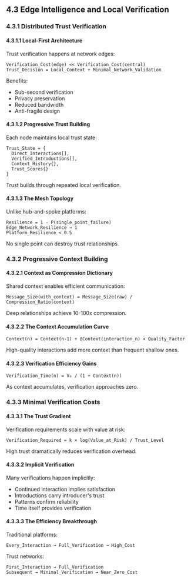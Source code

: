 ## 4.3 Edge Intelligence and Local Verification

### 4.3.1 Distributed Trust Verification

#### 4.3.1.1 Local-First Architecture

Trust verification happens at network edges:
```
Verification_Cost(edge) << Verification_Cost(central)
Trust_Decision = Local_Context + Minimal_Network_Validation
```

Benefits:
- Sub-second verification
- Privacy preservation
- Reduced bandwidth
- Anti-fragile design

#### 4.3.1.2 Progressive Trust Building

Each node maintains local trust state:
```
Trust_State = {
  Direct_Interactions[],
  Verified_Introductions[],
  Context_History{},
  Trust_Scores{}
}
```

Trust builds through repeated local verification.

#### 4.3.1.3 The Mesh Topology

Unlike hub-and-spoke platforms:
```
Resilience = 1 - P(single_point_failure)
Edge_Network_Resilience → 1
Platform_Resilience < 0.5
```

No single point can destroy trust relationships.

### 4.3.2 Progressive Context Building

#### 4.3.2.1 Context as Compression Dictionary

Shared context enables efficient communication:
```
Message_Size(with_context) = Message_Size(raw) / Compression_Ratio(context)
```

Deep relationships achieve 10-100x compression.

#### 4.3.2.2 The Context Accumulation Curve

```
Context(n) = Context(n-1) + ΔContext(interaction_n) × Quality_Factor
```

High-quality interactions add more context than frequent shallow ones.

#### 4.3.2.3 Verification Efficiency Gains

```
Verification_Time(n) = V₀ / (1 + Context(n))
```

As context accumulates, verification approaches zero.

### 4.3.3 Minimal Verification Costs

#### 4.3.3.1 The Trust Gradient

Verification requirements scale with value at risk:
```
Verification_Required = k × log(Value_at_Risk) / Trust_Level
```

High trust dramatically reduces verification overhead.

#### 4.3.3.2 Implicit Verification

Many verifications happen implicitly:
- Continued interaction implies satisfaction
- Introductions carry introducer's trust
- Patterns confirm reliability
- Time itself provides verification

#### 4.3.3.3 The Efficiency Breakthrough

Traditional platforms:
```
Every_Interaction → Full_Verification → High_Cost
```

Trust networks:
```
First_Interaction → Full_Verification
Subsequent → Minimal_Verification → Near_Zero_Cost
```

